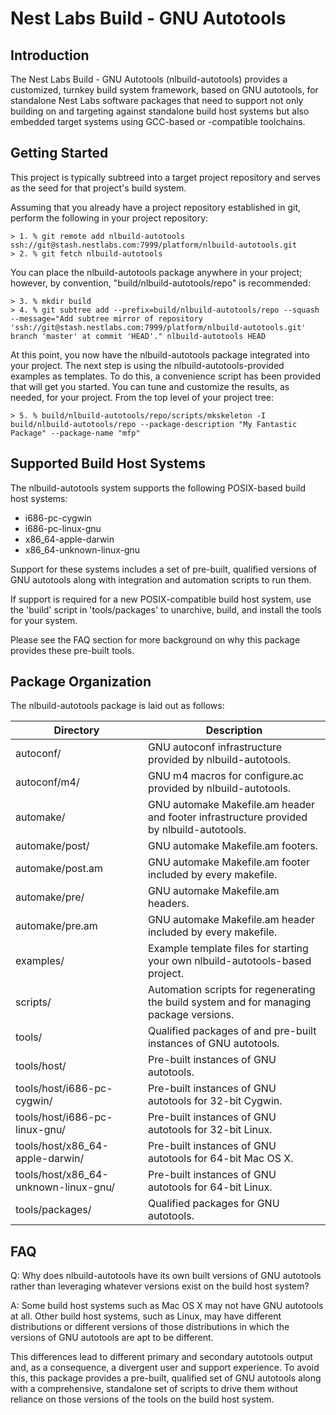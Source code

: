 Nest Labs Build - GNU Autotools
===============================

Introduction
------------

The Nest Labs Build - GNU Autotools (nlbuild-autotools) provides a
customized, turnkey build system framework, based on GNU autotools, for
standalone Nest Labs software packages that need to support not only
building on and targeting against standalone build host systems but
also embedded target systems using GCC-based or -compatible toolchains.

Getting Started
---------------

This project is typically subtreed into a target project repository
and serves as the seed for that project's build system.

Assuming that you already have a project repository established in
git, perform the following in your project repository:

    > 1. % git remote add nlbuild-autotools ssh://git@stash.nestlabs.com:7999/platform/nlbuild-autotools.git
    > 2. % git fetch nlbuild-autotools

You can place the nlbuild-autotools package anywhere in your project;
however, by convention, "build/nlbuild-autotools/repo" is recommended:

    > 3. % mkdir build
    > 4. % git subtree add --prefix=build/nlbuild-autotools/repo --squash --message="Add subtree mirror of repository 'ssh://git@stash.nestlabs.com:7999/platform/nlbuild-autotools.git' branch 'master' at commit 'HEAD'." nlbuild-autotools HEAD

At this point, you now have the nlbuild-autotools package integrated
into your project. The next step is using the
nlbuild-autotools-provided examples as templates. To do this, a
convenience script has been provided that will get you started. You
can tune and customize the results, as needed, for your project. From
the top level of your project tree:

    > 5. % build/nlbuild-autotools/repo/scripts/mkskeleton -I build/nlbuild-autotools/repo --package-description "My Fantastic Package" --package-name "mfp"

Supported Build Host Systems
----------------------------

The nlbuild-autotools system supports the following POSIX-based build
host systems:

  * i686-pc-cygwin
  * i686-pc-linux-gnu
  * x86_64-apple-darwin
  * x86_64-unknown-linux-gnu

Support for these systems includes a set of pre-built, qualified
versions of GNU autotools along with integration and automation
scripts to run them.

If support is required for a new POSIX-compatible build host system,
use the 'build' script in 'tools/packages' to unarchive, build, and
install the tools for your system.

Please see the FAQ section for more background on why this package
provides these pre-built tools.

Package Organization
--------------------

The nlbuild-autotools package is laid out as follows:

| Directory                         | Description                                                                              |
|-----------------------------------|------------------------------------------------------------------------------------------|
| autoconf/                         | GNU autoconf infrastructure provided by nlbuild-autotools.                               |
| autoconf/m4/                      | GNU m4 macros for configure.ac provided by nlbuild-autotools.                            |
| automake/                         | GNU automake Makefile.am header and footer infrastructure provided by nlbuild-autotools. |
| automake/post/                    | GNU automake Makefile.am footers.                                                        |
| automake/post.am                  | GNU automake Makefile.am footer included by every makefile.                              |
| automake/pre/                     | GNU automake Makefile.am headers.                                                        |
| automake/pre.am                   | GNU automake Makefile.am header included by every makefile.                              |
| examples/                         | Example template files for starting your own nlbuild-autotools-based project.            |
| scripts/                          | Automation scripts for regenerating the build system and for managing package versions.  |
| tools/                            | Qualified packages of and pre-built instances of GNU autotools.                          |
| tools/host/                          | Pre-built instances of GNU autotools.                                                    |
| tools/host/i686-pc-cygwin/           | Pre-built instances of GNU autotools for 32-bit Cygwin.                                  |
| tools/host/i686-pc-linux-gnu/        | Pre-built instances of GNU autotools for 32-bit Linux.                                   |
| tools/host/x86_64-apple-darwin/      | Pre-built instances of GNU autotools for 64-bit Mac OS X.                                |
| tools/host/x86_64-unknown-linux-gnu/ | Pre-built instances of GNU autotools for 64-bit Linux.                                   |
| tools/packages/                   | Qualified packages for GNU autotools.                                                    |

FAQ
---

Q: Why does nlbuild-autotools have its own built versions of GNU
   autotools rather than leveraging whatever versions exist on the build
   host system?

A: Some build host systems such as Mac OS X may not have GNU autotools
   at all. Other build host systems, such as Linux, may have different
   distributions or different versions of those distributions in which
   the versions of GNU autotools are apt to be different.

   This differences lead to different primary and secondary autotools
   output and, as a consequence, a divergent user and support
   experience. To avoid this, this package provides a pre-built,
   qualified set of GNU autotools along with a comprehensive,
   standalone set of scripts to drive them without reliance on those
   versions of the tools on the build host system.


